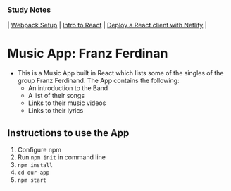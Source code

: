 ### Study Notes

| [Webpack Setup](https://github.com/getfutureproof/fp_guides_wiki/wiki/Intro-to-Module-Bundlers-and-Webpack) | [Intro to React](https://github.com/getfutureproof/fp_guides_wiki/wiki/Intro-to-React) | [Deploy a React client with Netlify](https://github.com/getfutureproof/fp_guides_wiki/wiki/React-Deploy-with-Netlify) |

# Music App: Franz Ferdinan

- This is a Music App built in React which lists some of the singles of the group Franz Ferdinand. The App contains the following:
  - An introduction to the Band
  - A list of their songs
  - Links to their music videos
  - Links to their lyrics
  
## Instructions to use the App
1. Configure npm
2. Run `npm init` in command line
3. `npm install`
4. `cd our-app`
5. `npm start`
